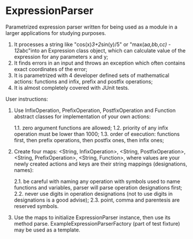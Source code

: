 # ExpressionParser
Parametrized expression parser written for being used as a module in a larger applications for studying purposes.

1. It processes a string like "cos(x)*3+2*sin(y)/5" or "max(a*a,b*b,c*c) - 12*a*b*c"into an Expression class object, which can calculate value of the expression for any parameters x and y;
2. It finds errors in an input and throws an exception which often contains exact coordinates of the error;
3. It is parametrized with 4 developer defined sets of mathematical actions: functions and infix, prefix and postfix operations;
4. It is almost completely covered with JUnit tests.

User instructions:

1) Use InfixOperation, PrefixOperation, PostfixOperation and Function abstract classes for implementation of your own actions:

	1.1. zero argument functions are allowed;
	1.2. priority of any infix operation must be lower than 1000;
	1.3. order of execution: functions first, then prefix operations, then postfix ones, then infix ones;
2) Create four maps: <String, InfixOperation>, <String, PostfixOperation>, <String, PrefixOperation>, <String, Function>, where values are your newly created actions and keys are their string mappings (designations, names):

	2.1. be careful with naming any operation with symbols used to name functions and variables, parser will parse operation designations first;
	2.2. never use digits in operation designations (not to use digits in designations is a good advise);
	2.3. point, comma and parentesis are reserved symbols.

3) Use the maps to initialize ExpressionParser instance, then use its method parse. ExampleExpressionParserFactory (part of test fixture) may be used as a template.
